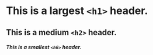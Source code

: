 # This is a largest `<h1>` header.
## This is a medium `<h2>` header.
##### This is a smallest `<h6>` header.
